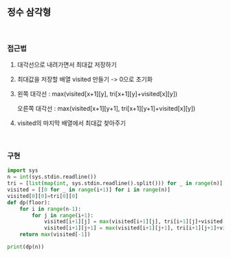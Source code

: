 ## 정수 삼각형

</br>

### 접근법
1. 대각선으로 내려가면서 최대값 저장하기  

2. 최대값을 저장할 배열 visited 만들기 -> 0으로 초기화  

3. 왼쪽 대각선 : max(visited[x+1][y], tri[x+1][y]+visited[x][y])  

   오른쪽 대각선 : max(visited[x+1][y+1], tri[x+1][y+1]+visited[x][y])  
   
4. visited의 마지막 배열에서 최대값 찾아주기

</br>

### 구현

```python
import sys
n = int(sys.stdin.readline())
tri = [list(map(int, sys.stdin.readline().split())) for _ in range(n)]
visited = [[0 for _ in range(i+1)] for i in range(n)]
visited[0][0]=tri[0][0]
def dp(floor):
    for i in range(n-1):
        for j in range(i+1):
            visited[i+1][j] = max(visited[i+1][j], tri[i+1][j]+visited[i][j])
            visited[i+1][j+1] = max(visited[i+1][j+1], tri[i+1][j+1]+visited[i][j])
    return max(visited[-1])

print(dp(n))
```